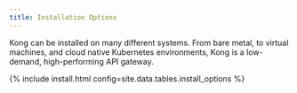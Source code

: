 ```yaml
---
title: Installation Options
---
```


Kong can be installed on many different systems. From bare metal, to virtual machines, and cloud native Kubernetes environments, Kong is a low-demand, high-performing API gateway.

{% include install.html config=site.data.tables.install_options %}
